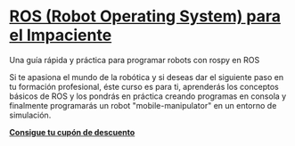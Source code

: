 # [ROS (Robot Operating System) para el Impaciente](https://ros-para-el-impaciente.github.io/curso/)

Una guía rápida y práctica para programar robots con rospy en ROS

Si te apasiona el mundo de la robótica y si deseas dar el siguiente paso en tu formación profesional, éste curso es para ti, aprenderás los conceptos básicos de ROS y los pondrás en práctica creando programas en consola y finalmente programarás un robot "mobile-manipulator" en un entorno de simulación.

**[Consigue tu cupón de descuento](https://ros-para-el-impaciente.github.io/curso/)**
